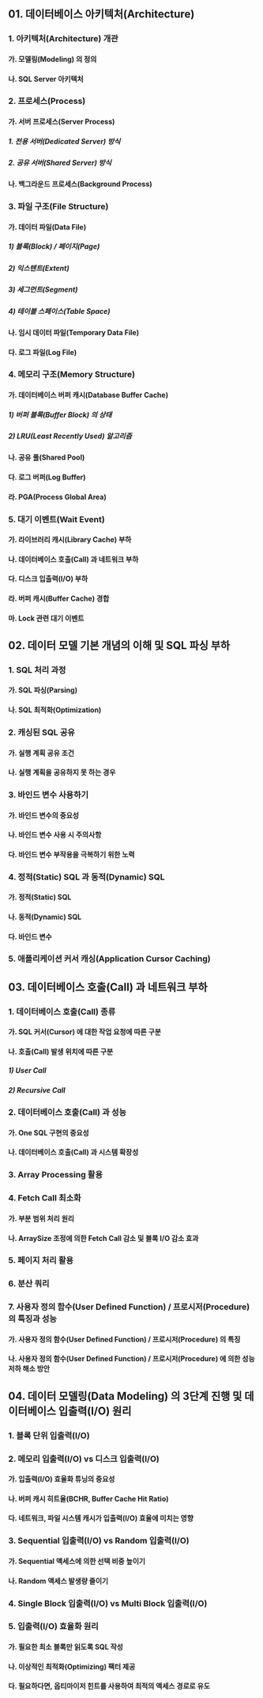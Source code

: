 ## 01. 데이터베이스 아키텍처(Architecture)

### 1. 아키텍처(Architecture) 개관

#### 가. 모델링(Modeling) 의 정의

> 

#### 나. SQL Server 아키텍처

> 

### 2. 프로세스(Process)

> 

#### 가. 서버 프로세스(Server Process)

> 

##### 1. 전용 서버(Dedicated Server) 방식

> 

##### 2. 공유 서버(Shared Server) 방식

> 

#### 나. 백그라운드 프로세스(Background Process)

> 

### 3. 파일 구조(File Structure)

> 

#### 가. 데이터 파일(Data File)

> 

##### 1) 블록(Block) / 페이지(Page)

> 

##### 2) 익스텐트(Extent)

> 

##### 3) 세그먼트(Segment)

> 

##### 4) 테이블 스페이스(Table Space)

> 

#### 나. 임시 데이터 파일(Temporary Data File)

> 

#### 다. 로그 파일(Log File)

> 

### 4. 메모리 구조(Memory Structure)

> 

#### 가. 데이터베이스 버퍼 캐시(Database Buffer Cache)

> 

##### 1) 버퍼 블록(Buffer Block) 의 상태

> 

##### 2) LRU(Least Recently Used) 알고리즘

> 

#### 나. 공유 풀(Shared Pool)

> 

#### 다. 로그 버퍼(Log Buffer)

> 

#### 라. PGA(Process Global Area)

> 

### 5. 대기 이벤트(Wait Event)

> 

#### 가. 라이브러리 캐시(Library Cache) 부하

> 

#### 나. 데이터베이스 호출(Call) 과 네트워크 부하

> 

#### 다. 디스크 입출력(I/O) 부하

> 

#### 라. 버퍼 캐시(Buffer Cache) 경합

> 

#### 마. Lock 관련 대기 이벤트

> 

## 02. 데이터 모델 기본 개념의 이해 및 SQL 파싱 부하

### 1. SQL 처리 과정

> 

#### 가. SQL 파싱(Parsing)

> 

#### 나. SQL 최적화(Optimization)

> 

### 2. 캐싱된 SQL 공유

#### 가. 실행 계획 공유 조건

> 

#### 나. 실행 계획을 공유하지 못 하는 경우

> 

### 3. 바인드 변수 사용하기

#### 가. 바인드 변수의 중요성

> 

#### 나. 바인드 변수 사용 시 주의사항

> 

#### 다. 바인드 변수 부작용을 극복하기 위한 노력

> 

### 4. 정적(Static) SQL 과 동적(Dynamic) SQL

> 

#### 가. 정적(Static) SQL

> 

#### 나. 동적(Dynamic) SQL

> 

#### 다. 바인드 변수

> 

### 5. 애플리케이션 커서 캐싱(Application Cursor Caching)

> 

## 03. 데이터베이스 호출(Call) 과 네트워크 부하

### 1. 데이터베이스 호출(Call) 종류

#### 가. SQL 커서(Cursor) 에 대한 작업 요청에 따른 구분

> 

#### 나. 호출(Call) 발생 위치에 따른 구분

> 

##### 1) User Call

> 

##### 2) Recursive Call

> 

### 2. 데이터베이스 호출(Call) 과 성능

#### 가. One SQL 구현의 중요성

> 

#### 나. 데이터베이스 호출(Call) 과 시스템 확장성

> 

### 3. Array Processing 활용

> 

### 4. Fetch Call 최소화

> 

#### 가. 부분 범위 처리 원리

> 

#### 나. ArraySize 조정에 의한 Fetch Call 감소 및 블록 I/O 감소 효과

> 

### 5. 페이지 처리 활용

> 

### 6. 분산 쿼리

> 

### 7. 사용자 정의 함수(User Defined Function) / 프로시저(Procedure) 의 특징과 성능

> 

#### 가. 사용자 정의 함수(User Defined Function) / 프로시저(Procedure) 의 특징

> 

#### 나. 사용자 정의 함수(User Defined Function) / 프로시저(Procedure) 에 의한 성능 저하 해소 방안

> 

## 04. 데이터 모델링(Data Modeling) 의 3단계 진행 및 데이터베이스 입출력(I/O) 원리

> 

### 1. 블록 단위 입출력(I/O)

> 

### 2. 메모리 입출력(I/O) vs 디스크 입출력(I/O)

#### 가. 입출력(I/O) 효율화 튜닝의 중요성

> 

#### 나. 버퍼 캐시 히트율(BCHR, Buffer Cache Hit Ratio)

> 

#### 다. 네트워크, 파일 시스템 캐시가 입출력(I/O) 효율에 미치는 영향

> 

### 3. Sequential 입출력(I/O) vs Random 입출력(I/O)

> 

#### 가. Sequential 액세스에 의한 선택 비중 높이기

> 

#### 나. Random 액세스 발생량 줄이기

> 

### 4. Single Block 입출력(I/O) vs Multi Block 입출력(I/O)

> 

### 5. 입출력(I/O) 효율화 원리

> 

#### 가. 필요한 최소 블록만 읽도록 SQL 작성

> 

#### 나. 이상적인 최적화(Optimizing) 팩터 제공

> 

#### 다. 필요하다면, 옵티마이저 힌트를 사용하여 최적의 액세스 경로로 유도

> 
